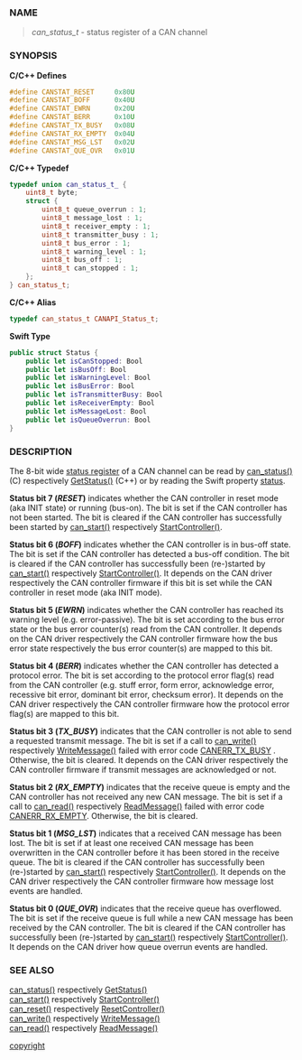 ### NAME

> *can_status_t* - status register of a CAN channel 

### SYNOPSIS

**C/C++ Defines**
```C++
#define CANSTAT_RESET     0x80U
#define CANSTAT_BOFF      0x40U
#define CANSTAT_EWRN      0x20U
#define CANSTAT_BERR      0x10U
#define CANSTAT_TX_BUSY   0x08U
#define CANSTAT_RX_EMPTY  0x04U
#define CANSTAT_MSG_LST   0x02U
#define CANSTAT_QUE_OVR   0x01U
```
<a id="can_status_t"></a>
**C/C++ Typedef**
```C++
typedef union can_status_t_ {
    uint8_t byte;
    struct {
        uint8_t queue_overrun : 1;
        uint8_t message_lost : 1;
        uint8_t receiver_empty : 1;
        uint8_t transmitter_busy : 1;
        uint8_t bus_error : 1;
        uint8_t warning_level : 1;
        uint8_t bus_off : 1;
        uint8_t can_stopped : 1;
    };
} can_status_t;
```
**C/C++ Alias**
```C++
typedef can_status_t CANAPI_Status_t;
```
**Swift Type**
```Swift
public struct Status {
    public let isCanStopped: Bool
    public let isBusOff: Bool
    public let isWarningLevel: Bool
    public let isBusError: Bool
    public let isTransmitterBusy: Bool
    public let isReceiverEmpty: Bool
    public let isMessageLost: Bool
    public let isQueueOverrun: Bool
}
```

### DESCRIPTION

The 8-bit wide [status register](#can_status_t) of a CAN channel can be read by [can_status()](/reference/can_status#can_status) (C) respectively [GetStatus()](/reference/can_status#getstatus) (C++) or by reading the Swift property [status](/reference/get_status#var_status).

<a id="status_bit_can_stopped"></a>
**Status bit 7 (*RESET*)** indicates whether the CAN controller in reset mode (aka INIT state) or running (bus-on).
The bit is set if the CAN controller has not been started.
The bit is cleared if the CAN controller has successfully been started by [can_start()](/reference/can_start#can_start) respectively [StartController()](/reference/can_start#startcontroller).

<a id="status_bit_bus_off"></a>
**Status bit 6 (*BOFF*)** indicates whether the CAN controller is in bus-off state.
The bit is set if the CAN controller has detected a bus-off condition.
The bit is cleared if the CAN controller has successfully been (re-)started by [can_start()](/reference/can_start#can_start) respectively [StartController()](/reference/can_start#startcontroller).
It depends on the CAN driver respectively the CAN controller firmware if this bit is set while the CAN controller in reset mode (aka INIT mode).

<a id="status_bit_warning_level"></a>
**Status bit 5 (*EWRN*)** indicates whether the CAN controller has reached its warning level (e.g. error-passive).
The bit is set according to the bus error state or the bus error counter(s) read from the CAN controller.
It depends on the CAN driver respectively the CAN controller firmware how the bus error state respectively the bus error counter(s) are mapped to this bit.

<a id="status_bit_bus_error"></a>
**Status bit 4 (*BERR*)** indicates whether the CAN controller has detected a protocol error.
The bit is set according to the protocol error flag(s) read from the CAN controller (e.g. stuff error, form error, acknowledge error, recessive bit error, dominant bit error, checksum error).
It depends on the CAN driver respectively the CAN controller firmware how the protocol error flag(s) are mapped to this bit.

<a id="status_bit_transmitter_busy"></a>
**Status bit 3 (*TX_BUSY*)** indicates that the CAN controller is not able to send a requested transmit message.
The bit is set if a call to [can_write()](/reference/can_write#can_write) respectively [WriteMessage()](/reference/can_write#writemessage) failed with error code [CANERR_TX_BUSY](/reference/error_codes#error_tx_busy) . Otherwise, the bit is cleared.
It depends on the CAN driver respectively the CAN controller firmware if transmit messages are acknowledged or not.

<a id="status_bit_receiver_empty"></a>
**Status bit 2 (*RX_EMPTY*)** indicates that the receive queue is empty and the CAN controller has not received any new CAN message.
The bit is set if a call to [can_read()](/reference/can_read#can_read) respectively [ReadMessage()](/reference/can_read#readmessage) failed with error code [CANERR_RX_EMPTY](/reference/error_codes#error_rx_empty). Otherwise, the bit is cleared.

<a id="status_bit_message_lost"></a>
**Status bit 1 (*MSG_LST*)** indicates that a received CAN message has been lost.
The bit is set if at least one received CAN message has been overwritten in the CAN controller before it has been stored in the receive queue.
The bit is cleared if the CAN controller has successfully been (re-)started by [can_start()](/reference/can_start#can_start) respectively [StartController()](/reference/can_start#startcontroller).
It depends on the CAN driver respectively the CAN controller firmware how message lost events are handled.

<a id="status_bit_queue_overrun"></a>
**Status bit 0 (*QUE_OVR*)** indicates that the receive queue has overflowed.
The bit is set if the receive queue is full while a new CAN message has been received by the CAN controller.
The bit is cleared if the CAN controller has successfully been (re-)started by [can_start()](/reference/can_start#can_start) respectively [StartController()](/reference/can_start#startcontroller).
It depends on the CAN driver how queue overrun events are handled.

### SEE ALSO

[can_status()](/reference/can_status#can_status) respectively [GetStatus()](/reference/can_status#getstatus) \
[can_start()](/reference/can_start#can_start) respectively [StartController()](/reference/can_start#startcontroller) \
[can_reset()](/reference/can_reset#can_reset) respectively [ResetController()](/reference/can_reset#resetcontroller) \
[can_write()](/reference/can_write#can_write) respectively [WriteMessage()](/reference/can_write#writemessage) \
[can_read()](/reference/can_read#can_read) respectively [ReadMessage()](/reference/can_read#readmessage)


[copyright](../copyright.md ':include')
